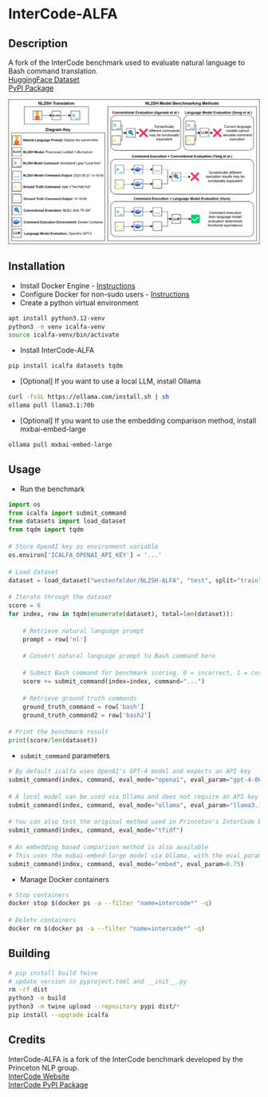 # InterCode-ALFA

## Description
A fork of the InterCode benchmark used to evaluate natural language to Bash command translation.  
[HuggingFace Dataset](https://huggingface.co/datasets/westenfelder/NL2SH-ALFA)  
[PyPI Package](https://pypi.org/project/icalfa/)  

![InterCode-ALFA Diagram](https://raw.githubusercontent.com/westenfelder/InterCode-ALFA/main/icalfa.png)


## Installation
- Install Docker Engine - [Instructions](https://docs.docker.com/engine/install/)
- Configure Docker for non-sudo users - [Instructions](https://docs.docker.com/engine/install/linux-postinstall/)
- Create a python virtual environment
```bash
apt install python3.12-venv
python3 -m venv icalfa-venv
source icalfa-venv/bin/activate
```
- Install InterCode-ALFA
```bash
pip install icalfa datasets tqdm
```
- [Optional] If you want to use a local LLM, install Ollama
```bash
curl -fsSL https://ollama.com/install.sh | sh
ollama pull llama3.1:70b
```
- [Optional] If you want to use the embedding comparison method, install mxbai-embed-large
```bash
ollama pull mxbai-embed-large
```


## Usage
- Run the benchmark
```python
import os
from icalfa import submit_command
from datasets import load_dataset
from tqdm import tqdm

# Store OpenAI key as environment variable 
os.environ['ICALFA_OPENAI_API_KEY'] = '...'

# Load dataset
dataset = load_dataset("westenfelder/NL2SH-ALFA", "test", split="train")

# Iterate through the dataset
score = 0
for index, row in tqdm(enumerate(dataset), total=len(dataset)):

    # Retrieve natural language prompt
    prompt = row['nl']

    # Convert natural language prompt to Bash command here

    # Submit Bash command for benchmark scoring. 0 = incorrect, 1 = correct
    score += submit_command(index=index, command="...")

    # Retrieve ground truth commands
    ground_truth_command = row['bash']
    ground_truth_command2 = row['bash2']

# Print the benchmark result
print(score/len(dataset))
```

- `submit_command` parameters
```python
# By default icalfa uses OpenAI's GPT-4 model and expects an API key
submit_command(index, command, eval_mode="openai", eval_param="gpt-4-0613")

# A local model can be used via Ollama and does not require an API key
submit_command(index, command, eval_mode="ollama", eval_param="llama3.1:70b")

# You can also test the original method used in Princeton's InterCode benchmark
submit_command(index, command, eval_mode="tfidf")

# An embedding based comparison method is also available
# This uses the mxbai-embed-large model via Ollama, with the eval_param specifying the similarity threshold
submit_command(index, command, eval_mode="embed", eval_param=0.75)
```

- Manage Docker containers
```bash
# Stop containers
docker stop $(docker ps -a --filter "name=intercode*" -q)

# Delete containers
docker rm $(docker ps -a --filter "name=intercode*" -q)
```


## Building
```bash
# pip install build twine
# update version in pyproject.toml and __init__.py
rm -rf dist
python3 -m build
python3 -m twine upload --repository pypi dist/*
pip install --upgrade icalfa
```


## Credits
InterCode-ALFA is a fork of the InterCode benchmark developed by the Princeton NLP group.  
[InterCode Website](https://intercode-benchmark.github.io/)  
[InterCode PyPI Package](https://pypi.org/project/intercode-bench/#description)  
